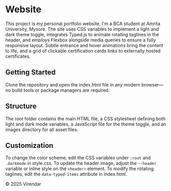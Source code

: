 # Website

This project is my personal portfolio website, I'm a BCA student at Amrita University, Mysore. The site uses CSS variables to implement a light and dark theme toggle, integrates Typed.js to animate rotating taglines in the header, and employs Flexbox alongside media queries to ensure a fully responsive layout. Subtle entrance and hover animations bring the content to life, and a grid of clickable certification cards links to externally hosted certificates.

## Getting Started

Clone the repository and open the index.html file in any modern browser—no build tools or package managers are required.

## Structure

The root folder contains the main HTML file, a CSS stylesheet defining both light and dark mode variables, a JavaScript file for the theme toggle, and an images directory for all asset files.

## Customization

To change the color scheme, edit the CSS variables under `:root` and `.darkmode` in style.css. To update the header image, adjust the `--header` variable or inline style on the `<header>` element. To modify the rotating taglines, edit the `data-typed-items` attribute in index.html.

© 2025 Virendar 
